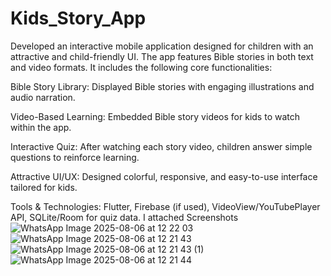 # Kids_Story_App
Developed an interactive mobile application designed for children with an attractive and child-friendly UI. The app features Bible stories in both text and video formats. It includes the following core functionalities:

Bible Story Library: Displayed Bible stories with engaging illustrations and audio narration.

Video-Based Learning: Embedded Bible story videos for kids to watch within the app.

Interactive Quiz: After watching each story video, children answer simple questions to reinforce learning.

Attractive UI/UX: Designed colorful, responsive, and easy-to-use interface tailored for kids.



Tools & Technologies: Flutter, Firebase (if used), VideoView/YouTubePlayer API, SQLite/Room for quiz data.
I attached Screenshots
![WhatsApp Image 2025-08-06 at 12 22 03](https://github.com/user-attachments/assets/39e4d2a2-e710-4e99-be96-90bd8ff270a5)
![WhatsApp Image 2025-08-06 at 12 21 43](https://github.com/user-attachments/assets/c6fdfd83-1206-4523-a1c0-d41fc04cde45)
![WhatsApp Image 2025-08-06 at 12 21 43 (1)](https://github.com/user-attachments/assets/5408cb63-2f48-459c-8e9d-7fd3eea40165)
![WhatsApp Image 2025-08-06 at 12 21 44](https://github.com/user-attachments/assets/65f35fc4-6a7f-4b9a-ae66-4d7e04ecd94d)

